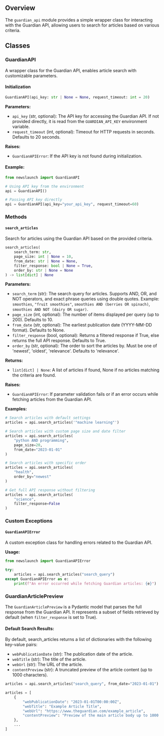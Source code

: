 ## Overview

The `guardian_api` module provides a simple wrapper class for interacting with the Guardian API, allowing users to search for articles based on various criteria.

## Classes

### GuardianAPI

A wrapper class for the Guardian API, enables article search with customizable parameters.

#### Initialization

```python
GuardianAPI(api_key: str | None = None, request_timeout: int = 20)
```

**Parameters:**

- `api_key` (str, optional): The API key for accessing the Guardian API. If not provided directly, it is read from the `GUARDIAN_API_KEY` environment variable.
- `request_timeout` (int, optional): Timeout for HTTP requests in seconds. Defaults to 20 seconds.

**Raises:**

- `GuardianAPIError`: If the API key is not found during initialization.

#### Example:

```python
from newslaunch import GuardianAPI

# Using API key from the environment
api = GuardianAPI()

# Passing API key directly
api = GuardianAPI(api_key="your_api_key", request_timeout=60)
```

### Methods

#### `search_articles`

Search for articles using the Guardian API based on the provided criteria.

```python
search_articles(
    search_term: str,
    page_size: int | None = 10,
    from_date: str | None = None,
    filter_response: bool | None = True,
    order_by: str | None = None
) -> list[dict] | None
```

**Parameters:**

- `search_term` (str): The search query for articles. Supports AND, OR, and NOT operators, and exact phrase queries using double quotes. Example: `smoothies`, `"fruit smoothies"`, `smoothies AND (berries OR spinach)`, `smoothies AND NOT (dairy OR sugar)`.
- `page_size` (int, optional): The number of items displayed per query (up to 200). Defaults to 10.
- `from_date` (str, optional): The earliest publication date (YYYY-MM-DD format). Defaults to None.
- `filter_response` (bool, optional): Returns a filtered response if True, else returns the full API response. Defaults to True.
- `order_by` (str, optional): The order to sort the articles by. Must be one of 'newest', 'oldest', 'relevance'. Defaults to 'relevance'.

**Returns:**

- `list[dict] | None`: A list of articles if found, None if no articles matching the
  criteria are found.

**Raises:**

- `GuardianAPIError`: If parameter validation fails or if an error occurs while fetching articles from the Guardian API.

**Examples:**

```python
# Search articles with default settings
articles = api.search_articles('"machine learning"')

# Search articles with custom page size and date filter
articles = api.search_articles(
    "python AND programming",
    page_size=20,
    from_date="2023-01-01"
)

# Search articles with specific order
articles = api.search_articles(
    "health",
    order_by="newest"
)

# Get full API response without filtering
articles = api.search_articles(
    "science",
    filter_response=False
)
```

### Custom Exceptions

#### `GuardianAPIError`

A custom exception class for handling errors related to the Guardian API.

**Usage:**

```python
from newslaunch import GuardianAPIError

try:
    articles = api.search_articles("search_query")
except GuardianAPIError as e:
    print(f"An error occurred while fetching Guardian articles: {e}")
```

### GuardianArticlePreview

The `GuardianArticlePreview` is a Pydantic model that parses the full response from the Guardian API. It represents a subset of fields retrieved by default (when `filter_response` is set to True).

#### Default Search Results:

By default, search_articles returns a list of dictionaries with the following key-value pairs:

- `webPublicationDate` (str): The publication date of the article.
- `webTitle` (str): The title of the article.
- `webUrl` (str): The URL of the article.
- `contentPreview` (str): A truncated preview of the article content (up to 1000 characters).

```python
articles = api.search_articles("search_query", from_date="2023-01-01")

articles = [
    {
        "webPublicationDate": "2023-01-01T00:00:00Z",
        "webTitle": "Example Article Title",
        "webUrl": "https://www.theguardian.com/example_article",
        "contentPreview": "Preview of the main article body up to 1000 characters..."
    },
    ...
]
```
